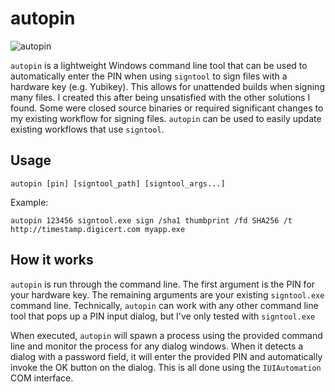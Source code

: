 # autopin

![autopin](https://github.com/user-attachments/assets/aed70eaf-6245-4c08-aaa5-fdc3a917ce0c)

`autopin` is a lightweight Windows command line tool that can be used to automatically enter the PIN when using `signtool` to sign files with a hardware key (e.g. Yubikey). This allows for unattended builds when signing many files. I created this after being unsatisfied with the other solutions I found. Some were closed source binaries or required significant changes to my existing workflow for signing files. `autopin` can be used to easily update existing workflows that use `signtool`.

## Usage
```
autopin [pin] [signtool_path] [signtool_args...]
```

Example:
```
autopin 123456 signtool.exe sign /sha1 thumbprint /fd SHA256 /t http://timestamp.digicert.com myapp.exe
```

## How it works

`autopin` is run through the command line. The first argument is the PIN for your hardware key. The remaining arguments are your existing `signtool.exe` command line. Technically, `autopin` can work with any other command line tool that pops up a PIN input dialog, but I've only tested with `signtool.exe`

When executed, `autopin` will spawn a process using the provided command line and monitor the process for any dialog windows. When it detects a dialog with a password field, it will enter the provided PIN and automatically invoke the OK button on the dialog. This is all done using the `IUIAutomation` COM interface.
